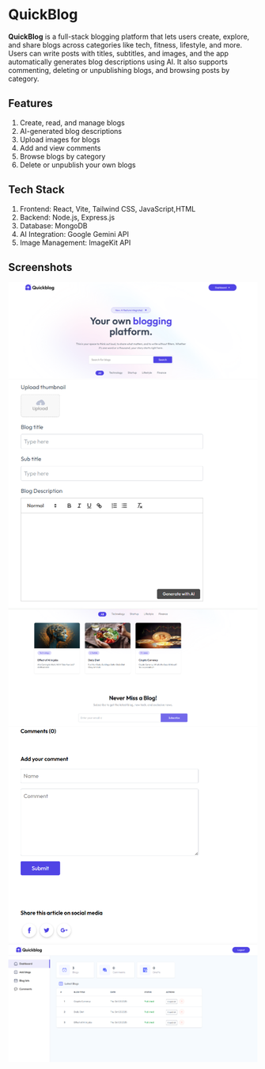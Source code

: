 # QuickBlog

**QuickBlog** is a full-stack blogging platform that lets users create, explore, and share blogs across categories like tech, fitness, lifestyle, and more.
Users can write posts with titles, subtitles, and images, and the app automatically generates blog descriptions using AI. It also supports commenting, deleting or unpublishing blogs, and browsing posts by category.


## Features

1. Create, read, and manage blogs
2. AI-generated blog descriptions
3. Upload images for blogs
4. Add and view comments
5. Browse blogs by category
6. Delete or unpublish your own blogs


## Tech Stack

1. Frontend: React, Vite, Tailwind CSS, JavaScript,HTML
2. Backend: Node.js, Express.js
3. Database: MongoDB
4. AI Integration: Google Gemini API
5. Image Management: ImageKit API



## Screenshots


![Home Page](./client/Screenshots/Home.png)  
![Create Blog](./client/Screenshots/AddBlog.png)   
![Blog Details](./client/Screenshots/Homepage.png) 
![Comments Section](./client/Screenshots/Comment.png) 
![Dashboard](./client/Screenshots/Dashboard.png)      


